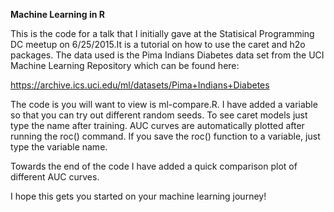 **Machine Learning in R**

This is the code for a talk that I initially gave at the Statisical Programming DC meetup on 6/25/2015.It is a tutorial on how to use the caret and h2o packages.  The data used is the Pima Indians Diabetes data set from the UCI Machine Learning Repository which can be found here:

https://archive.ics.uci.edu/ml/datasets/Pima+Indians+Diabetes

The code is you will want to view is ml-compare.R.  I have added a variable so that you can try out different random seeds.  To see caret models just type the name after training.  AUC curves are automatically plotted after running the roc() command.  If you save the roc() function to a variable, just type the variable name.

Towards the end of the code I have added a quick comparison plot of different AUC curves. 

I hope this gets you started on your machine learning journey!